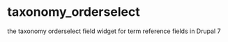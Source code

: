 taxonomy_orderselect
====================

the taxonomy orderselect field widget for term reference fields in Drupal 7